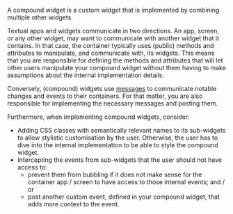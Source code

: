 A compound widget is a custom widget that is implemented by combining multiple other widgets.

Textual apps and widgets communicate in two directions.
An app, screen, or any other widget, may want to communicate with another widget that it contains.
In that case, the container typically uses (public) methods and attributes to manipulate, and communicate with, its widgets.
This means that you are responsible for defining the methods and attributes that will let other users manipulate your compound widget without them having to make assumptions about the internal implementation details.

Conversely, (compound) widgets use [messages](./events.md) to communicate notable changes and events to their containers.
For that matter, you are also responsible for implementing the necessary messages and posting them.

Furthermore, when implementing compound widgets, consider:

 - Adding CSS classes with semantically relevant names to its sub-widgets to allow stylistic customisation by the user.
 Otherwise, the user has to dive into the internal implementation to be able to style the compound widget.
 - Intercepting the events from sub-widgets that the user should not have access to:
    - prevent them from bubbling if it does not make sense for the container app / screen to have access to those internal events; and / or
    - post another custom event, defined in your compound widget, that adds more context to the event.

